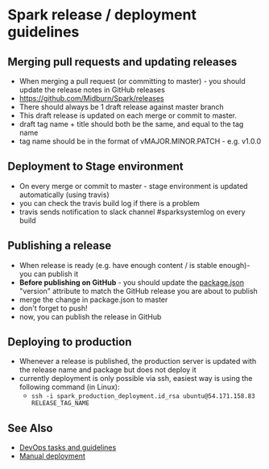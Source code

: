 # Spark release / deployment guidelines

## Merging pull requests and updating releases
* When merging a pull request (or committing to master) - you should update the release notes in GitHub releases
* https://github.com/Midburn/Spark/releases
* There should always be 1 draft release against master branch
* This draft release is updated on each merge or commit to master.
* draft tag name + title should both be the same, and equal to the tag name
* tag name should be in the format of vMAJOR.MINOR.PATCH - e.g. v1.0.0

## Deployment to Stage environment
* On every merge or commit to master - stage environment is updated automatically (using travis)
* you can check the travis build log if there is a problem
* travis sends notification to slack channel #sparksystemlog on every build

## Publishing a release
* When release is ready (e.g. have enough content / is stable enough)- you can publish it
* **Before publishing on GitHub** - you should update the [package.json](/package.json) "version" attribute to match the GitHub release you are about to publish
* merge the change in package.json to master
* don't forget to push!
* now, you can publish the release in GitHub

## Deploying to production
* Whenever a release is published, the production server is updated with the release name and package but does not deploy it
* currently deployment is only possible via ssh, easiest way is using the following command (in Linux):
  * `ssh -i spark_production_deployment.id_rsa ubuntu@54.171.158.83 RELEASE_TAG_NAME`

## See Also

* [DevOps tasks and guidelines](/docs/development/devops.md)
* [Manual deployment](/docs/development/manual_deployment.md)
